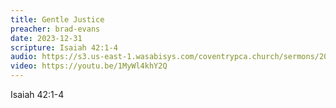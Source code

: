 ```yaml
---
title: Gentle Justice
preacher: brad-evans
date: 2023-12-31
scripture: Isaiah 42:1-4
audio: https://s3.us-east-1.wasabisys.com/coventrypca.church/sermons/2023.12.31A%20Gentle%20Justice%20-%20Brad%20Evans.mp3
video: https://youtu.be/1MyWl4khY2Q
---
```

I﻿saiah 42:1-4